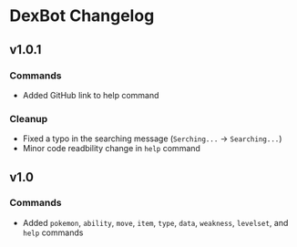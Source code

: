 # DexBot Changelog
## v1.0.1
### Commands
* Added GitHub link to help command

### Cleanup
* Fixed a typo in the searching message (`Serching...` → `Searching...`)
* Minor code readbility change in `help` command

## v1.0
### Commands
* Added `pokemon`, `ability`, `move`, `item`, `type`, `data`, `weakness`, `levelset`, and `help` commands